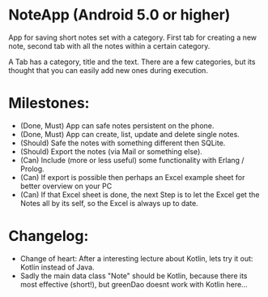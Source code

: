 # NoteApp (Android 5.0 or higher)
App for saving short notes set with a category.
First tab for creating a new note, second tab with all the notes within a certain category.

A Tab has a category, title and the text.
There are a few categories, but its thought that you can easily add new ones during execution.

# Milestones:
- (Done, Must) App can safe notes persistent on the phone.
- (Done, Must) App can create, list, update and delete single notes.
- (Should) Safe the notes with something different then SQLite.
- (Should) Export the notes (via Mail or something else).
- (Can) Include (more or less useful) some functionality with Erlang / Prolog.
- (Can) If export is possible then perhaps an Excel example sheet for better overview on your PC
- (Can) If that Excel sheet is done, the next Step is to let the Excel get the Notes all by its self, so the Excel is always up to date.

# Changelog:
- Change of heart: After a interesting lecture about Kotlin, lets try it out: Kotlin instead of Java.
- Sadly the main data class "Note" should be Kotlin, because there its most effective (short!), but greenDao doesnt work with Kotlin here...
